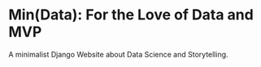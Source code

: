 # Min(Data): For the Love of Data and MVP 

A minimalist Django Website about Data Science and Storytelling.
